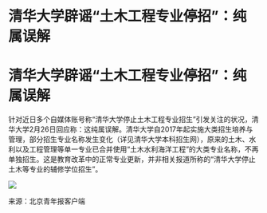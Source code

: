 # 清华大学辟谣“土木工程专业停招”：纯属误解

# 清华大学辟谣“土木工程专业停招”：纯属误解

针对近日多个自媒体账号称“清华大学停止土木工程专业招生”引发关注的状况，清华大学2月26日回应称：这纯属误解。清华大学自2017年起实施大类招生培养与管理，部分招生专业名称发生变化（详见清华大学本科招生网），原来的土木、水利以及工程管理等单一专业已合并使用“土木水利海洋工程”的大类专业名称，不再单独招生。这是教育改革中的正常专业更新，并非相关报道所称的“清华大学停止土木等专业的辅修学位招生”。

![](https://inews.gtimg.com/om_bt/ObPbLjvaOJNF5bTmfT2s-XgXULdjy1eRVO70LEyto72z8AA/1000)

来源：北京青年报客户端

